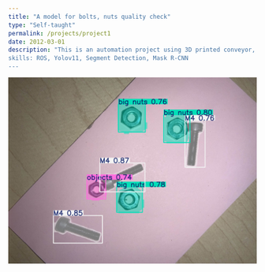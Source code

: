 ```yaml
---
title: "A model for bolts, nuts quality check"
type: "Self-taught"
permalink: /projects/project1
date: 2012-03-01
description: "This is an automation project using 3D printed conveyor, combined with a RealSense camera for flaw detection in bolts, nuts for QC
skills: ROS, Yolov11, Segment Detection, Mask R-CNN
---
```


![Image8](/images/IMG_8.jpg)
